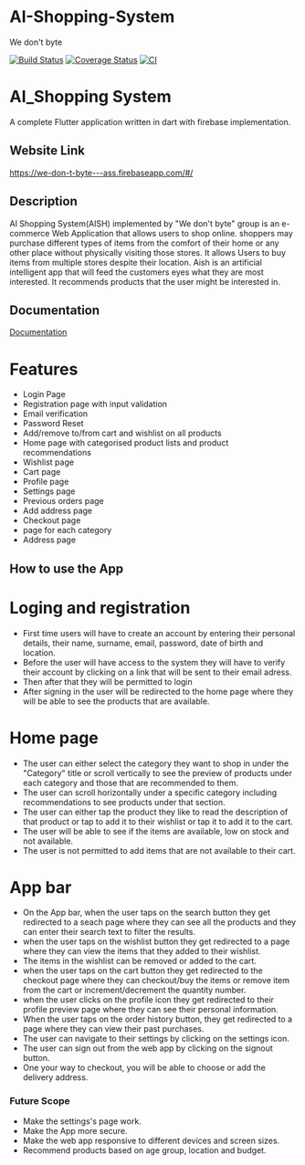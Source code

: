 # AI-Shopping-System
We don't byte

[![Build Status](https://www.travis-ci.com/waffles-code/AI-Shopping-System.svg?token=dcpaWhHWGZ4Cqqonf66J&branch=main)](https://www.travis-ci.com/waffles-code/AI-Shopping-System)
[![Coverage Status](https://coveralls.io/repos/github/waffles-code/AI-Shopping-System/badge.svg?branch=main)](https://coveralls.io/github/waffles-code/AI-Shopping-System?branch=main)
[![CI](https://github.com/Hardi-hood/AI-Shopping-System/actions/workflows/main.yml/badge.svg)](https://github.com/Hardi-hood/AI-Shopping-System/actions/workflows/main.yml)

# AI_Shopping System

A complete Flutter application written in dart with firebase implementation.

## Website Link
https://we-don-t-byte---ass.firebaseapp.com/#/

## Description

AI Shopping System(AISH) implemented by "We don't byte" group is an e-commerce Web Application that allows users to shop online. 
shoppers may purchase different types of items from the comfort of their home or any other place without physically
visiting those stores. It allows Users to buy items from multiple stores despite their location. Aish is an artificial intelligent
app that will feed the customers eyes what they are most interested. It recommends products that the user might be interested in.

## Documentation 
[Documentation](https://docs.google.com/document/d/1AKr1GYukMDojsRTm7WP46ISAUXLAP63J9X5FbgBhxuw/edit?usp=sharing)

# Features
* Login Page
* Registration page with input validation 
* Email verification
* Password Reset
* Add/remove to/from cart and wishlist on all products
* Home page with categorised product lists and product recommendations
* Wishlist page
* Cart page
* Profile page
* Settings page
* Previous orders page
* Add address page
* Checkout page
* page for each category
* Address page

## How to use the App

# Loging and registration

* First time users will have to create an account by entering their personal details, their name, surname, email, password, date of birth and location.
* Before the user will have access to the system they will have to verify their account by clicking on a link that will be sent to their email adress.
* Then after that they will be permitted to login
* After signing in the user will be redirected to the home page where they will be able to see the products that are available.

# Home page

* The user can either select the category they want to shop in under the "Category" title or scroll vertically to see the
 preview of products under each category and those that are recommended to them.
* The user can scroll horizontally under a specific category including recommendations to see products under that section.
* The user can either tap the product they like to read the description of that product or tap to add it to their wishlist or tap it to add it to the cart.
* The user will be able to see if the items are available, low on stock and not available.
* The user is not permitted to add items that are not available to their cart.

# App bar

* On the App bar, when the user taps on the search button they get redirected to a seach page where they can see all the products and they can enter their search text to filter the results.
* when the user taps on the wishlist button they get redirected to a page where they can view the items that they added to their wishlist.
* The items in the wishlist can be removed or added to the cart.
* when the user taps on the cart button they get redirected to the checkout page where they can checkout/buy the items or remove item from  the cart or increment/decrement the quantity number.
* when the user clicks on the profile icon they get redirected to their profile preview page where they can see their personal information.
* When the user taps on the order history button, they get redirected to a page where they can view their past purchases.
* The user can navigate to their settings by clicking on the settings icon.
* The user can sign out from the web app by clicking on the signout button.
* One your way to checkout, you will be able to choose or add the delivery address.

### Future Scope

* Make the settings's page work.
* Make the App more secure.
* Make the web app responsive to different devices and screen sizes.
* Recommend products based on age group, location and budget.

